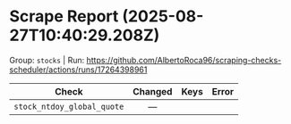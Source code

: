 # Scrape Report (2025-08-27T10:40:29.208Z)

Group: `stocks`  |  Run: https://github.com/AlbertoRoca96/scraping-checks-scheduler/actions/runs/17264398961

| Check | Changed | Keys | Error |
|---|:---:|:--|:--|
| `stock_ntdoy_global_quote` | — |  |  |
